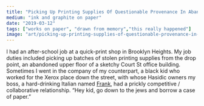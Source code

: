 ```yaml
---
title: "Picking Up Printing Supplies Of Questionable Provenance In Abandoned Court Street Office Building, ca. 1980"
medium: "ink and graphite on paper"
date: "2019-03-12"
tags: ["works on paper", "drawn from memory","this really happened"]
image: "art/picking-up-printing-supplies-of-questionable-provenance-in-abandoned-court-street-office-building-ca-1980.jpg"
---
```

I had an after-school job at a quick-print shop in Brooklyn Heights. My job duties included picking up batches of stolen printing supplies from the drop point, an abandoned upper floor of a sketchy Court St office building. Sometimes I went in the company of my counterpart, a black kid who worked for the Xerox place down the street, with whose Hasidic owners my boss, a hard-drinking Italian named [Frank](https://www.remsenprinting.com/about/), had a prickly competitive / collaborative relationship. “Hey kid, go down to the jews and borrow a case of paper.”